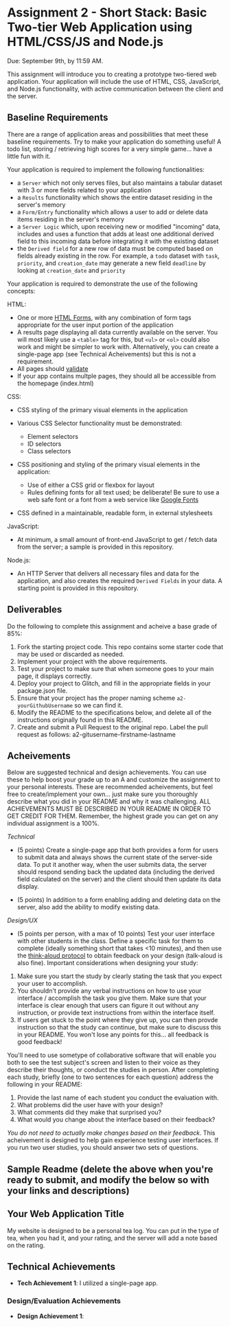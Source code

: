 Assignment 2 - Short Stack: Basic Two-tier Web Application using HTML/CSS/JS and Node.js  
===

Due: September 9th, by 11:59 AM.

This assignment will introduce you to creating a prototype two-tiered web application. 
Your application will include the use of HTML, CSS, JavaScript, and Node.js functionality, with active communication between the client and the server.

Baseline Requirements
---

There are a range of application areas and possibilities that meet these baseline requirements. 
Try to make your application do something useful! A todo list, storing / retrieving high scores for a very simple game... have a little fun with it.

Your application is required to implement the following functionalities:

- a `Server` which not only serves files, but also maintains a tabular dataset with 3 or more fields related to your application
- a `Results` functionality which shows the entire dataset residing in the server's memory
- a `Form/Entry` functionality which allows a user to add or delete data items residing in the server's memory
- a `Server Logic` which, upon receiving new or modified "incoming" data, includes and uses a function that adds at least one additional derived field to this incoming data before integrating it with the existing dataset
- the `Derived field` for a new row of data must be computed based on fields already existing in the row. 
For example, a `todo` dataset with `task`, `priority`, and `creation_date` may generate a new field `deadline` by looking at `creation_date` and `priority`

Your application is required to demonstrate the use of the following concepts:

HTML:
- One or more [HTML Forms](https://developer.mozilla.org/en-US/docs/Learn/HTML/Forms), with any combination of form tags appropriate for the user input portion of the application
- A results page displaying all data currently available on the server. You will most likely use a `<table>` tag for this, but `<ul>` or `<ol>` could also work and might be simpler to work with. Alternatively, you can create a single-page app (see Technical Acheivements) but this is not a requirement.
- All pages should [validate](https://validator.w3.org)
- If your app contains multple pages, they should all be accessible from the homepage (index.html)

CSS:
- CSS styling of the primary visual elements in the application
- Various CSS Selector functionality must be demonstrated:
    - Element selectors
    - ID selectors
    - Class selectors
- CSS positioning and styling of the primary visual elements in the application:
    - Use of either a CSS grid or flexbox for layout
    - Rules defining fonts for all text used; be deliberate! Be sure to use a web safe font or a font from a web service like [Google Fonts](http://fonts.google.com/)

- CSS defined in a maintainable, readable form, in external stylesheets 

JavaScript:
- At minimum, a small amount of front-end JavaScript to get / fetch data from the server; a sample is provided in this repository.

Node.js:
- An HTTP Server that delivers all necessary files and data for the application, and also creates the required `Derived Fields` in your data. 
A starting point is provided in this repository.

Deliverables
---

Do the following to complete this assignment and acheive a base grade of 85%:

1. Fork the starting project code. This repo contains some starter code that may be used or discarded as needed.
2. Implement your project with the above requirements.
3. Test your project to make sure that when someone goes to your main page, it displays correctly.
4. Deploy your project to Glitch, and fill in the appropriate fields in your package.json file.
5. Ensure that your project has the proper naming scheme `a2-yourGithubUsername` so we can find it.
6. Modify the README to the specifications below, and delete all of the instructions originally found in this README.
7. Create and submit a Pull Request to the original repo. Label the pull request as follows: a2-gitusername-firstname-lastname

Acheivements
---

Below are suggested technical and design achievements. You can use these to help boost your grade up to an A and customize the assignment to your personal interests. These are recommended acheivements, but feel free to create/implement your own... just make sure you thoroughly describe what you did in your README and why it was challenging. ALL ACHIEVEMENTS MUST BE DESCRIBED IN YOUR README IN ORDER TO GET CREDIT FOR THEM. Remember, the highest grade you can get on any individual assignment is a 100%.

*Technical*
- (5 points) Create a single-page app that both provides a form for users to submit data and always shows the current state of the server-side data. To put it another way, when the user submits data, the server should respond sending back the updated data (including the derived field calculated on the server) and the client should then update its data display.

- (5 points) In addition to a form enabling adding and deleting data on the server, also add the ability to modify existing data.

*Design/UX*
- (5 points per person, with a max of 10 points) Test your user interface with other students in the class. Define a specific task for them to complete (ideally something short that takes <10 minutes), and then use the [think-aloud protocol](https://en.wikipedia.org/wiki/Think_aloud_protocol) to obtain feedback on your design (talk-aloud is also fine). Important considerations when designing your study:

1. Make sure you start the study by clearly stating the task that you expect your user to accomplish.
2. You shouldn't provide any verbal instructions on how to use your interface / accomplish the task you give them. Make sure that your interface is clear enough that users can figure it out without any instruction, or provide text instructions from within the interface itself. 
3. If users get stuck to the point where they give up, you can then provde instruction so that the study can continue, but make sure to discuss this in your README. You won't lose any points for this... all feedback is good feedback!

You'll need to use sometype of collaborative software that will enable you both to see the test subject's screen and listen to their voice as they describe their thoughts, or conduct the studies in person. After completing each study, briefly (one to two sentences for each question) address the following in your README:

1. Provide the last name of each student you conduct the evaluation with.
2. What problems did the user have with your design?
3. What comments did they make that surprised you?
4. What would you change about the interface based on their feedback?

*You do not need to actually make changes based on their feedback*. This acheivement is designed to help gain experience testing user interfaces. If you run two user studies, you should answer two sets of questions. 

Sample Readme (delete the above when you're ready to submit, and modify the below so with your links and descriptions)
---

## Your Web Application Title
My website is designed to be a personal tea log. You can put in the type of tea, when you had it, and your rating, and the server will add a note based on the rating. 

## Technical Achievements
- **Tech Achievement 1**: I utilized a single-page app.

### Design/Evaluation Achievements
- **Design Achievement 1**: 
